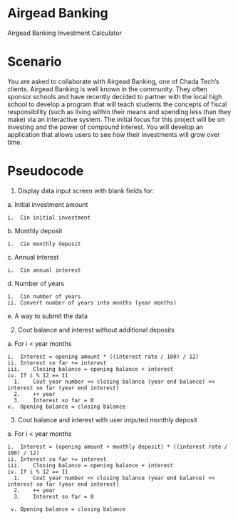 # Airgead Banking
Airgead Banking Investment Calculator

# Scenario

You are asked to collaborate with Airgead Banking, one of Chada Tech’s clients. Airgead Banking is well known in the community. They often sponsor schools and have recently decided to partner with the local high school to develop a program that will teach students the concepts of fiscal responsibility (such as living within their means and spending less than they make) via an interactive system. The initial focus for this project will be on investing and the power of compound interest. You will develop an application that allows users to see how their investments will grow over time.

# Pseudocode

1.	Display data input screen with blank fields for:
 
 a.	Initial investment amount
   
    i.	Cin initial investment

  b.	Monthly deposit
   
    i.	Cin monthly deposit

  c.	Annual interest
   
    i.	Cin annual interest

  d.	Number of years
    
    i.	Cin number of years
    ii.	Convert number of years into months (year months)
 
  e.	A way to submit the data

2.	Cout balance and interest without additional deposits
 
  a.	For i < year months
    
    i.	Interest = opening amount * ((interest rate / 100) / 12)
    ii.	Interest so far += interest
    iii.	Closing balance = opening balance + interest
    iv.	If i % 12 == 11
      1.	Cout year number << closing balance (year end balance) << interest so far (year end interest)
      2.	++ year
      3.	Interest so far = 0
    v.	Opening balance = closing balance

3.	Cout balance and interest with user imputed monthly deposit
 
 a.	For i < year months
   
    i.	Interest = (opening amount + monthly deposit) * ((interest rate / 100) / 12)
    ii.	Interest so far += interest
    iii.	Closing balance = opening balance + interest
    iv.	If i % 12 == 11
      1.	Cout year number << closing balance (year end balance) << interest so far (year end interest)
      2.	++ year
      3.	Interest so far = 0

  	 v.	Opening balance = closing balance

